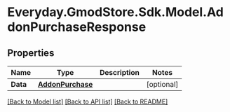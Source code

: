 # Everyday.GmodStore.Sdk.Model.AddonPurchaseResponse

## Properties

Name | Type | Description | Notes
------------ | ------------- | ------------- | -------------
**Data** | [**AddonPurchase**](AddonPurchase.md) |  | [optional] 

[[Back to Model list]](../README.md#documentation-for-models) [[Back to API list]](../README.md#documentation-for-api-endpoints) [[Back to README]](../README.md)

